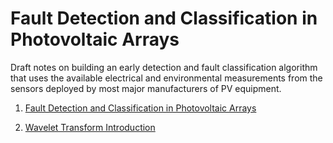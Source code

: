 # Fault Detection and Classification in Photovoltaic Arrays

Draft notes on building an early detection and fault classification algorithm that uses the available electrical and environmental measurements from the sensors deployed by most major manufacturers of PV equipment.

1. [Fault Detection and Classification in Photovoltaic Arrays](<Fault_Detection_and_Classification_in_Photovoltaic_Arrays.markdown>)

2. [Wavelet Transform Introduction](<Wavelet_Transform_intro.markdown>)